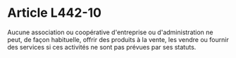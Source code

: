 # Article L442-10

Aucune association ou coopérative d'entreprise ou d'administration ne peut, de façon habituelle, offrir des produits à la vente, les vendre ou fournir des services si ces activités ne sont pas prévues par ses statuts.
